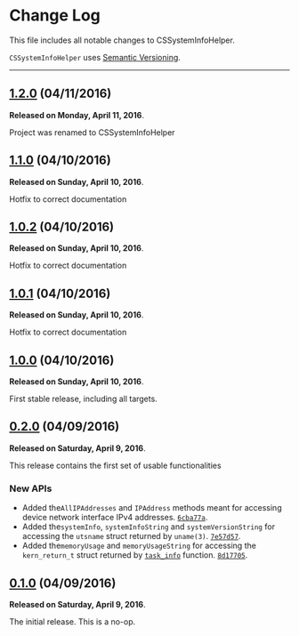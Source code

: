 # Change Log

This file includes all notable changes to CSSystemInfoHelper.

`CSSystemInfoHelper` uses [Semantic Versioning](http://semver.org/).

---

## [1.2.0](https://github.com/thecatalinstan/CSSystemInfoHelper/releases/tag/1.2.0) (04/11/2016)

**Released on Monday, April 11, 2016**.

Project was renamed to CSSystemInfoHelper

## [1.1.0](https://github.com/thecatalinstan/CSSystemInfoHelper/releases/tag/1.1.0) (04/10/2016)

**Released on Sunday, April 10, 2016**.

Hotfix to correct documentation

## [1.0.2](https://github.com/thecatalinstan/CSSystemInfoHelper/releases/tag/1.0.2) (04/10/2016)

**Released on Sunday, April 10, 2016**.

Hotfix to correct documentation

## [1.0.1](https://github.com/thecatalinstan/CSSystemInfoHelper/releases/tag/1.0.1) (04/10/2016)

**Released on Sunday, April 10, 2016**.

Hotfix to correct documentation

## [1.0.0](https://github.com/thecatalinstan/CSSystemInfoHelper/releases/tag/1.0.0) (04/10/2016)

**Released on Sunday, April 10, 2016**.

First stable release, including all targets.

## [0.2.0](https://github.com/thecatalinstan/CSSystemInfoHelper/releases/tag/0.2.0) (04/09/2016)

**Released on Saturday, April 9, 2016**.

This release contains the first set of usable functionalities

### New APIs

* Added the`AllIPAddresses` and `IPAddress` methods meant for accessing device network interface IPv4 addresses. [`6cba77a`](https://github.com/thecatalinstan/CSSystemInfoHelper/commit/6cba77a5be4ad393479cd1c2cc36c7f71ad2826e).
* Added the`systemInfo`, `systemInfoString` and `systemVersionString` for accessing the `utsname` struct returned by `uname(3)`. [`7e57d57`](https://github.com/thecatalinstan/CSSystemInfoHelper/commit/7e57d57b5e4047d5896b389999faece7ac392b80).
* Added the`memoryUsage` and `memoryUsageString` for accessing the `kern_return_t` struct returned by [`task_info`](https://www.gnu.org/software/hurd/gnumach-doc/Task-Information.html) function. [`8d17705`](https://github.com/thecatalinstan/CSSystemInfoHelper/commit/8d1770576ee37f49850c6727a0ec98bf08d7ec2e).

## [0.1.0](https://github.com/thecatalinstan/CSSystemInfoHelper/releases/tag/0.1.0) (04/09/2016)

**Released on Saturday, April 9, 2016**.

The initial release. This is a no-op.
